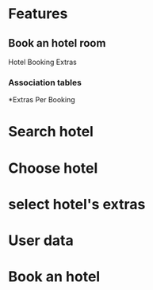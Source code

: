 # Features

## Book an hotel room

Hotel
Booking
Extras

### Association tables
*Extras Per Booking


# Search hotel
# Choose hotel
# select hotel's extras
# User data
# Book an hotel